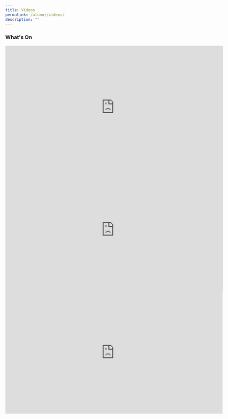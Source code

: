 ```yaml
---
title: Videos
permalink: /alumni/videos/
description: ""
---
```

### **What's On**

<iframe width="684" height="385" src="https://www.youtube.com/embed/d5r9gebvgWc" title="7576 batch" frameborder="0" allow="accelerometer; autoplay; clipboard-write; encrypted-media; gyroscope; picture-in-picture; web-share" allowfullscreen=""></iframe>

<iframe width="684" height="385" src="https://www.youtube.com/embed/me-_B_kpBEA" title="CJC 1981 to 1985 Batches" frameborder="0" allow="accelerometer; autoplay; clipboard-write; encrypted-media; gyroscope; picture-in-picture; web-share" allowfullscreen=""></iframe>

<iframe width="683" height="385" src="https://www.youtube.com/embed/9OQal89mR50" title="CJC 1983 to 1985 Batches" frameborder="0" allow="accelerometer; autoplay; clipboard-write; encrypted-media; gyroscope; picture-in-picture; web-share" allowfullscreen=""></iframe>